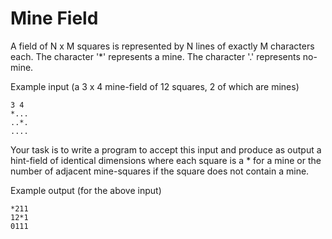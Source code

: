 # Mine Field

A field of N x M squares is represented by N lines
of exactly M characters each.
The character '*' represents a mine.
The character '.' represents no-mine.

Example input (a 3 x 4 mine-field of 12 squares,
2 of which are mines)

```console
3 4
*...
..*.
....
```

Your task is to write a program to accept this input
and produce as output a hint-field of identical
dimensions where each square is a * for a mine or
the number of adjacent mine-squares if the square
does not contain a mine.

Example output (for the above input)

```console
*211
12*1
0111
```
